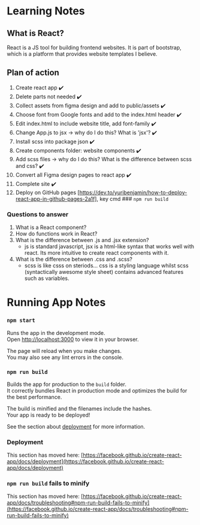# Learning Notes

## What is React?

React is a JS tool for building frontend websites.
It is part of bootstrap, which is a platform that provides website templates I believe.

## Plan of action
1. Create react app ✔️
2. Delete parts not needed ✔️
3. Collect assets from figma design and add to public/assets ✔️
4. Choose font from Google fonts and add to the index.html header ✔️
5. Edit index.html to include website title, add font-family ✔️
6. Change App.js to jsx -> why do I do this? What is 'jsx'? ✔️
7. Install scss into package json ✔️
8. Create components folder: website components ✔️
9. Add scss files -> why do I do this? What is the difference between scss and css? ✔️
10. Convert all Figma design pages to react app ✔️
11. Complete site ✔️
12. Deploy on GitHub pages [https://dev.to/yuribenjamin/how-to-deploy-react-app-in-github-pages-2a1f], key cmd ### `npm run build`


### Questions to answer
1. What is a React component?
2. How do functions work in React?
3. What is the difference between .js and .jsx extension?
    - js is standard javascript, jsx is a html-like syntax that works well with react. Its more intuitive to create react components with it.
4. What is the difference between .css and .scss?
    - scss is like csss on steriods... css is a styling language whilst scss (syntactically awesome style sheet) contains advanced features such as variables.

# Running App Notes

### `npm start`

Runs the app in the development mode.\
Open [http://localhost:3000](http://localhost:3000) to view it in your browser.

The page will reload when you make changes.\
You may also see any lint errors in the console.

### `npm run build`

Builds the app for production to the `build` folder.\
It correctly bundles React in production mode and optimizes the build for the best performance.

The build is minified and the filenames include the hashes.\
Your app is ready to be deployed!

See the section about [deployment](https://facebook.github.io/create-react-app/docs/deployment) for more information.

### Deployment

This section has moved here: [https://facebook.github.io/create-react-app/docs/deployment](https://facebook.github.io/create-react-app/docs/deployment)

### `npm run build` fails to minify

This section has moved here: [https://facebook.github.io/create-react-app/docs/troubleshooting#npm-run-build-fails-to-minify](https://facebook.github.io/create-react-app/docs/troubleshooting#npm-run-build-fails-to-minify)
